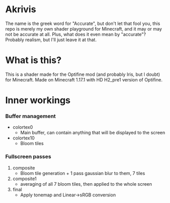 # Akrivis
The name is the greek word for "Accurate", but don't let that fool you, this repo is merely my own shader playground for Minecraft, and it may or may not be accurate at all.
Plus, what does it even mean by "accurate"? Probably realism, but I'll just leave it at that.

# What is this?
This is a shader made for the Optifine mod (and probably Iris, but I doubt) for Minecraft. Made on Minecraft 1.17.1 with HD H2_pre1 version of Optifine.

# Inner workings
### Buffer management
- colortex0
  - Main buffer, can contain anything that will be displayed to the screen
- colortex10
  - Bloom tiles

### Fullscreen passes
1. composite
   - Bloom tile generation + 1 pass gaussian blur to them, 7 tiles
2. composite1
   - averaging of all 7 bloom tiles, then applied to the whole screen
3. final
   - Apply tonemap and Linear->sRGB conversion